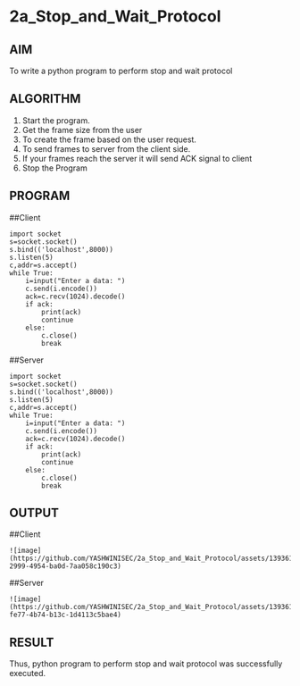 # 2a_Stop_and_Wait_Protocol
## AIM 
To write a python program to perform stop and wait protocol
## ALGORITHM
1. Start the program.
2. Get the frame size from the user
3. To create the frame based on the user request.
4. To send frames to server from the client side.
5. If your frames reach the server it will send ACK signal to client
6. Stop the Program
## PROGRAM

##Client
```
import socket
s=socket.socket()
s.bind(('localhost',8000))
s.listen(5)
c,addr=s.accept()
while True:
    i=input("Enter a data: ")
    c.send(i.encode())
    ack=c.recv(1024).decode()
    if ack:
        print(ack)
        continue
    else:
        c.close()
        break
```
##Server
```
import socket
s=socket.socket()
s.bind(('localhost',8000))
s.listen(5)
c,addr=s.accept()
while True:
    i=input("Enter a data: ")
    c.send(i.encode())
    ack=c.recv(1024).decode()
    if ack:
        print(ack)
        continue
    else:
        c.close()
        break
```
## OUTPUT

##Client
```
![image](https://github.com/YASHWINISEC/2a_Stop_and_Wait_Protocol/assets/139361633/18a671df-2999-4954-ba0d-7aa058c190c3)
```
##Server
```
![image](https://github.com/YASHWINISEC/2a_Stop_and_Wait_Protocol/assets/139361633/ca45b27c-fe77-4b74-b13c-1d4113c5bae4)
```
## RESULT
Thus, python program to perform stop and wait protocol was successfully executed.
